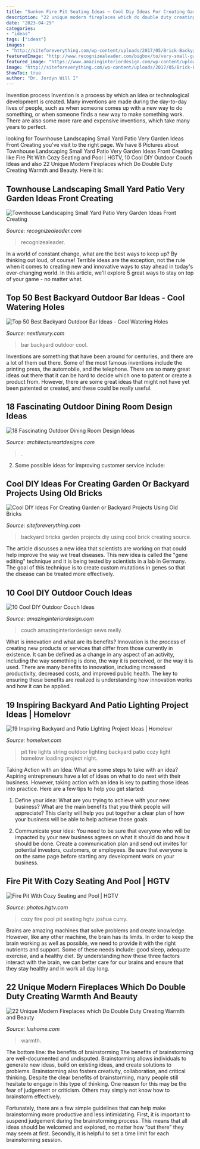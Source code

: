 ```yaml
---
title: "Sunken Fire Pit Seating Ideas ~ Cool Diy Ideas For Creating Garden Or Backyard Projects Using Old Bricks"
description: "22 unique modern fireplaces which do double duty creating warmth and beauty"
date: "2023-04-29"
categories:
- "ideas"
tags: ["ideas"]
images:
- "http://siteforeverything.com/wp-content/uploads/2017/05/Brick-Backyard-12.jpg"
featuredImage: "http://www.recognizealeader.com/bigbox/to/very-small-garden-landscaping-ideas-front-yard-townhouse-patio-on_outdoor-patio-and-backyard.jpg"
featured_image: "https://www.amazinginteriordesign.com/wp-content/uploads/2017/04/10-Cool-DIY-Outdoor-Couch-Ideas-3.jpg"
image: "http://siteforeverything.com/wp-content/uploads/2017/05/Brick-Backyard-12.jpg"
ShowToc: true
author: "Dr. Jordyn Will I"
---
```



Invention process
Invention is a process by which an idea or technological development is created. Many inventions are made during the day-to-day lives of people, such as when someone comes up with a new way to do something, or when someone finds a new way to make something work. There are also some more rare and expensive inventions, which take many years to perfect.

	

		
looking for Townhouse Landscaping Small Yard Patio Very Garden Ideas Front Creating you've visit to the right page. We have 8 Pictures about Townhouse Landscaping Small Yard Patio Very Garden Ideas Front Creating like Fire Pit With Cozy Seating and Pool | HGTV, 10 Cool DIY Outdoor Couch Ideas and also 22 Unique Modern Fireplaces which Do Double Duty Creating Warmth and Beauty. Here it is:
		
    
## Townhouse Landscaping Small Yard Patio Very Garden Ideas Front Creating

<img loading=lazy src="http://www.recognizealeader.com/bigbox/to/very-small-garden-landscaping-ideas-front-yard-townhouse-patio-on_outdoor-patio-and-backyard.jpg" onerror="this.onerror=null;this.src='https://tse1.mm.bing.net/th?id=OIP.dqjOE7wDxFUlPPnYGj8-XgHaEK&amp;pid=15.1';" alt="Townhouse Landscaping Small Yard Patio Very Garden Ideas Front Creating">

_Source: recognizealeader.com_

>recognizealeader. 

	

In a world of constant change, what are the best ways to keep up? By thinking out loud, of course! Terrible ideas are the exception, not the rule when it comes to creating new and innovative ways to stay ahead in today's ever-changing world. In this article, we'll explore 5 great ways to stay on top of your game - no matter what.

    
## Top 50 Best Backyard Outdoor Bar Ideas - Cool Watering Holes

<img loading=lazy src="http://nextluxury.com/wp-content/uploads/outdoor-bar-ideas-for-backyard.jpg" onerror="this.onerror=null;this.src='https://tse1.mm.bing.net/th?id=OIP.T7OXXXOZn1NodqeMY6XzcQAAAA&amp;pid=15.1';" alt="Top 50 Best Backyard Outdoor Bar Ideas - Cool Watering Holes">

_Source: nextluxury.com_

>bar backyard outdoor cool. 

	

Inventions are something that have been around for centuries, and there are a lot of them out there. Some of the most famous inventions include the printing press, the automobile, and the telephone. There are so many great ideas out there that it can be hard to decide which one to patent or create a product from. However, there are some great ideas that might not have yet been patented or created, and these could be really useful.

    
## 18 Fascinating Outdoor Dining Room Design Ideas

<img loading=lazy src="https://www.architectureartdesigns.com/wp-content/uploads/2015/04/18.jpeg" onerror="this.onerror=null;this.src='https://tse1.mm.bing.net/th?id=OIP.cJpCwJAuTfPv9zKPhugsVQHaFr&amp;pid=15.1';" alt="18 Fascinating Outdoor Dining Room Design Ideas">

_Source: architectureartdesigns.com_

>. 

	

2. Some possible ideas for improving customer service include: 

    
## Cool DIY Ideas For Creating Garden Or Backyard Projects Using Old Bricks

<img loading=lazy src="http://siteforeverything.com/wp-content/uploads/2017/05/Brick-Backyard-12.jpg" onerror="this.onerror=null;this.src='https://tse2.mm.bing.net/th?id=OIP.cH9KZlgSUPGfCT3c9eUSCgHaLH&amp;pid=15.1';" alt="Cool DIY Ideas For Creating Garden or Backyard Projects Using Old Bricks">

_Source: siteforeverything.com_

>backyard bricks garden projects diy using cool brick creating source. 

	

The article discusses a new idea that scientists are working on that could help improve the way we treat diseases. This new idea is called the "gene editing" technique and it is being tested by scientists in a lab in Germany. The goal of this technique is to create custom mutations in genes so that the disease can be treated more effectively.

    
## 10 Cool DIY Outdoor Couch Ideas

<img loading=lazy src="https://www.amazinginteriordesign.com/wp-content/uploads/2017/04/10-Cool-DIY-Outdoor-Couch-Ideas-3.jpg" onerror="this.onerror=null;this.src='https://tse3.mm.bing.net/th?id=OIP.PONF6v5WCSfeebFrMvyScAHaKT&amp;pid=15.1';" alt="10 Cool DIY Outdoor Couch Ideas">

_Source: amazinginteriordesign.com_

>couch amazinginteriordesign sews melly. 

	

What is innovation and what are its benefits?
Innovation is the process of creating new products or services that differ from those currently in existence. It can be defined as a change in any aspect of an activity, including the way something is done, the way it is perceived, or the way it is used. 
There are many benefits to innovation, including increased productivity, decreased costs, and improved public health. The key to ensuring these benefits are realized is understanding how innovation works and how it can be applied.

    
## 19 Inspiring Backyard And Patio Lighting Project Ideas | Homelovr

<img loading=lazy src="https://www.homelovr.com/wp-content/uploads/2017/07/Cozy-Outdoor-Fire-Pit-and-String-Lights-1.jpg" onerror="this.onerror=null;this.src='https://tse4.mm.bing.net/th?id=OIP.KnKNTe_32S-tk1fSeVYx4QHaLI&amp;pid=15.1';" alt="19 Inspiring Backyard and Patio Lighting Project Ideas | Homelovr">

_Source: homelovr.com_

>pit fire lights string outdoor lighting backyard patio cozy light homelovr loading project night. 

	

Taking Action with an Idea: What are some steps to take with an idea?
Aspiring entrepreneurs have a lot of ideas on what to do next with their business. However, taking action with an idea is key to putting those ideas into practice. Here are a few tips to help you get started:
1. Define your idea: What are you trying to achieve with your new business? What are the main benefits that you think people will appreciate? This clarity will help you put together a clear plan of how your business will be able to help achieve those goals.

2. Communicate your idea: You need to be sure that everyone who will be impacted by your new business agrees on what it should do and how it should be done. Create a communication plan and send out invites for potential investors, customers, or employees. Be sure that everyone is on the same page before starting any development work on your business.


    
## Fire Pit With Cozy Seating And Pool | HGTV

<img loading=lazy src="https://hgtvhome.sndimg.com/content/dam/images/hgtv/fullset/2017/1/17/0/OA17-Tongue-and-Groove_Mediterranean-Outdoor-Living_4.jpg.rend.hgtvcom.966.1449.suffix/1484675767103.jpeg" onerror="this.onerror=null;this.src='https://tse4.mm.bing.net/th?id=OIP.RY2sjIzcIqxezxSeLbV7JgDIEs&amp;pid=15.1';" alt="Fire Pit With Cozy Seating and Pool | HGTV">

_Source: photos.hgtv.com_

>cozy fire pool pit seating hgtv joshua curry. 

	

Brains are amazing machines that solve problems and create knowledge. However, like any other machine, the brain has its limits. In order to keep the brain working as well as possible, we need to provide it with the right nutrients and support. Some of these needs include: good sleep, adequate exercise, and a healthy diet. By understanding how these three factors interact with the brain, we can better care for our brains and ensure that they stay healthy and in work all day long.

    
## 22 Unique Modern Fireplaces Which Do Double Duty Creating Warmth And Beauty

<img loading=lazy src="https://www.lushome.com/wp-content/uploads/2016/02/modern-fireplaces-fireplace-design-ideas-9.jpg" onerror="this.onerror=null;this.src='https://tse2.mm.bing.net/th?id=OIP.0K9vd7hUi_TsN1_bcGf_wAHaJ3&amp;pid=15.1';" alt="22 Unique Modern Fireplaces which Do Double Duty Creating Warmth and Beauty">

_Source: lushome.com_

>warmth. 

	

The bottom line: the benefits of brainstorming
The benefits of brainstorming are well-documented and undisputed. Brainstorming allows individuals to generate new ideas, build on existing ideas, and create solutions to problems. Brainstorming also fosters creativity, collaboration, and critical thinking.
Despite the clear benefits of brainstorming, many people still hesitate to engage in this type of thinking. One reason for this may be the fear of judgement or criticism. Others may simply not know how to brainstorm effectively.

Fortunately, there are a few simple guidelines that can help make brainstorming more productive and less intimidating. First, it is important to suspend judgement during the brainstorming process. This means that all ideas should be welcomed and explored, no matter how “out there” they may seem at first. Secondly, it is helpful to set a time limit for each brainstorming session.

